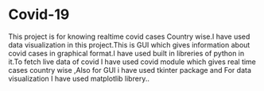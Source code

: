 # Covid-19
This project is for knowing realtime covid cases Country wise.I have used data visualization in this project.This is GUI which gives information about covid cases in graphical format.I have used built in libreries of python  in it.To fetch live data of covid I have used covid module which gives real time cases country wise ,Also for GUI i have used tkinter package and For data visualization  I have used matplotlib librery..
